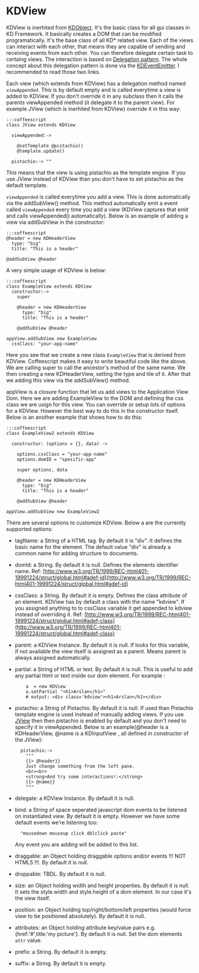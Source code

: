 # KDView

KDView is inerhited from [KDObject](/core/KDObject). It's the basic class for
all gui classes in KD Framework. It basically creates a DOM that can be modified
programatically. It's the base class of all KD* related view. Each of the views
can interact with each other, that means they are capable of sending and
receiving events from each other. You can therefore delegate certain task to
certaing views. The interaction is based on [Delegation
pattern](http://en.wikipedia.org/wiki/Delegation_pattern). The whole concept
about this delegation pattern is done via the
[KDEventEmitter](/core/KDEventEmitter). I recommended to read those two links.

Each view (which extends from KDView) has a delegation method named
`viewAppended`.  This is by default empty and is called everytime a view is
added to KDView. If you don't override it in any subclass then it calls the
parents viewAppended method (it delegate it to the parent view). For example
JView (which is inerhited from KDView) override it in this way:

    :::coffeescript
    class JView extends KDView
      
      viewAppended:->

        @setTemplate @pistachio()
        @template.update()

      pistachio:-> ""

This means that the view is using pistachio as the template engine. If you use
JView instead of KDView than you don't have to set pistachio as the default
template.

`viewAppended` is called everytime you add a view.  This is done automatically
via the addSubView() method.  This method automatically emit a event called
`viewAppended` every time you add a view (KDView captures that emit and calls
viewAppended() automatically). Below is an example of adding a view via
addSubView in the constructor:

    :::coffeescript
    @header = new KDHeaderView
      type: "big"
      title: "This is a header"

    @addSubView @header


A very simple usage of KDView is below:

    :::coffeescript
    class ExampleView extends KDView
      constructor:->
        super

        @header = new KDHeaderView
          type: "big"
          title: "This is a header"

        @addSubView @header

    appView.addSubView new ExampleView
      cssClass: "your-app-name"

Here you see that we create a new class `ExampleView` that is derived from
KDView. Coffeescript makes it easy to write beautiful code like the above. We
are calling super to call the ancestor's method of the same name. We then
creating a new KDHeaderView, setting the type and tile of it. After that we
adding this view via the addSubView() method.

appView is a closure function that let us add views to the Application View Dom.
Here we are adding ExampleView to the DOM and defining the css class we are
usign for this view. You can override or setup lots of options for a KDView.
However the best way to do this in the constructor itself. Below is an another
example that shows how to do this:

    :::coffeescript
    class ExampleView2 extends KDView

      constructor: (options = {}, data) ->
        
        options.cssClass = "your-app-name"
        options.domID = "spesific-app"
        
        super options, data
        
        @header = new KDHeaderView
          type: "big"
          title: "This is a header"
          
        @addSubView @header
        
    appView.addSubView new ExampleView2

There are several options to customize KDView. Below a are the currently
supported options:

* tagName: a String of a HTML tag. By default it is "div".  It defines the basic
  name for the element. The default value "div" is already a common name for
  adding structure to documents.
* domId: a String. By default it is null. Defines the elements identifier name.
  Ref: [http://www.w3.org/TR/1999/REC-html401-19991224/struct/global.html#adef-id](http://www.w3.org/TR/1999/REC-html401-19991224/struct/global.html#adef-id)
* cssClass: a String. By default it is empty. Defines the class attribute of an
  element. KDView has by default a class with the name "kdview". If you assigned anything
  to to cssClass variable it get appended to kdview instead of overriding it.
  Ref: [http://www.w3.org/TR/1999/REC-html401-19991224/struct/global.html#adef-class](http://www.w3.org/TR/1999/REC-html401-19991224/struct/global.html#adef-class)
* parent: a KDView Instance. By default it is null. If looks for this variable,
  if not available the view itself is assigned as a parent. Means parent is
  always assigned automatically.
* partial: a String of HTML or text. By default it is null. This is useful to
  add any partial html or text inside our dom element. For example :
            
          a  = new KDView
          a.setPartial "<h1>Arslan</h1>"
          # output: <div class='kdview'><h1>Arslan</h1></div>

* pistachio: a String of Pistachio. By default it is null. If used than
  Pistachio template engine is used instead of manually adding views. If you use
  [JView](/core/JView) then then pistachio is enabled by default and you don't
  need to specify it in viewAppended. Below is an example(@header is a
  KDHeaderView, @name is a KDInputView , all defined in constructor of the JView):

        pistachio:->
          """
          {{> @header}}
          Just change something from the left pane.
          <br><br>
          <strong>And try some interactions!:</strong>
          {{> @name}}
          """

* delegate: a KDView Instance. By default it is null.

* bind: a String of space seperated javascript dom events to be listened on
  instantiated view. By default it is empty. However we have some default events
  we're listening too:

        "mousedown mouseup click dblclick paste"

  Any event you are adding will be added to this list.
  
* draggable: an Object holding draggable options and/or events !!! NOT HTML5
  !!!. By default it is null.
* droppable: TBDL. By default it is null.
* size: an Object holding width and height properties. By default it is null. It
sets the style.width and style.height of a dom element. In our case it's the
view itself.
* position: an Object holding top/right/bottom/left properties (would force view
  to be positioned absolutely). By default it is null.
* attributes: an Object holding attribute key/value pairs e.g.
  {href:'#',title:'my picture'}. By default it is null. Set the dom elements
  `attr` value.
* prefix: a String. By default it is empty.
* suffix: a String. By default it is empty.
